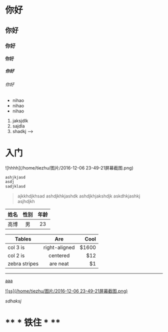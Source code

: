 # 你好
## 你好
### 你好
#### 你好
##### 你好
###### 你好

* nihao
* nihao
* nihao         



1. jaksjdlk
2. sajdla
3. shadkj -->


# 入门   
![hhhh](/home/tiezhu/图片/2016-12-06 23-49-21屏幕截图.png)


```` html
ashjkjasd
asdj
sadjklasd
````

>ajkkhdjkhsad
ashdjkhkjashdk
ashdjkhjakshdjk  askdhkjashkj   
asjhdjkh       



    
|姓名         |性别        |年龄      |    
|:----------:|:---------:|:--------:|
|高博         |男          |23       |

| Tables        | Are           | Cool  |
| ------------- |:-------------:| -----:|
| col 3 is      | right-aligned | $1600 |
| col 2 is      | centered      |   $12 |
| zebra stripes | are neat      |    $1 |

***
[aaa](http://jd.com)  

[![ss](/home/tiezhu/图片/2016-12-06 23-49-21屏幕截图.png)](http://jd.com)  

*sdhaksj*  
# ** * 铁住 * ** #

